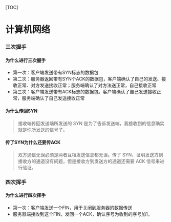

[TOC]



# 计算机网络

### 三次握手

#### 为什么进行三次握手

+ 第一次：客户端发送带有SYN标志的数据包
+ 第二次：服务器返回带有SYN个ACK的数据包，客户端确认了自己的发送、接收正常、对方发送接收正常；服务端确认了对方法送正常，自己接收正常
+ 第三次：客户端发送带有ACK标志的数据包。客户端确认了自己发送接收正常，服务端确认了自己发送接收正常

#### 为什么传回SYN

> 接收端传回发送端所发送的 SYN 是为了告诉发送端，我接收到的信息确实就是你所发送的信号了。

#### 传了SYN为什么还要传ACK

> 双方通信无误必须是两者互相发送信息都无误。传了 SYN，证明发送方到接收方的通道没有问题，但是接收方到发送方的通道还需要 ACK 信号来进行验证。

### 四次挥手

#### 为什么进行四次挥手

+ 第一次：客户端发送一个FIN，用于关闭到服务器的数据传送
+ 服务器端接收到这个FIN，发回一个ACK，确认序号为收到的序号加1，